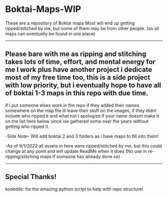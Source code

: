 # Boktai-Maps-WIP

These are a repository of Boktai maps
Most will end up getting ripped/stitched by me, but some of them may be from other people. (so all maps can eventually be found in one place) 

---------------------------------------------------------------------------------------------------------------------------------------------------------------
Please bare with me as ripping and stitching takes lots of time, effort, and mental energy for me
I work plus have another project i dedicate most of my free time too, this is a side project with low priority, but i eventually hope to have all of boktai 1-3 
maps in this repo with due time.
---------------------------------------------------------------------------------------------------------------------------------------------------------------

if I put someone elses work in the repo if they added their names somewhere on the map file ill leave their stuff on the images, 
if they didnt include who ripped it and what not I apologize if your name doesnt make it on the list here below since ive gathered 
some over the years without getting who ripped it.



-Side Note-
Will add boktai 2 and 3 folders as i have maps to fill into them!

-As of 9/1/2022 all assets in here were ripped/stitched by me, but this could change at any point and will update ReadMe when it does (No use in re-ripping/stitching maps if someone has already done so)

---------------------------------------------------------------------------------------------------------------------------------------------------------------
Special Thanks!
---------------------------------------------------------------------------------------------------------------------------------------------------------------
kodedile: for the amazing python script to help with repo structure!
